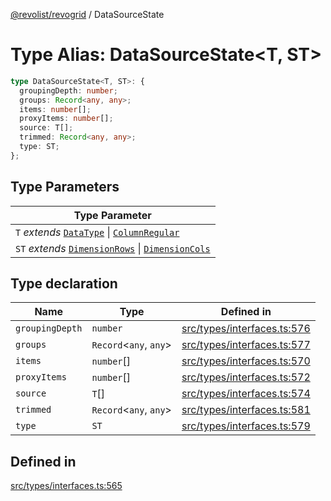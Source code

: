 [@revolist/revogrid](README.md) / DataSourceState

# Type Alias: DataSourceState\<T, ST\>

```ts
type DataSourceState<T, ST>: {
  groupingDepth: number;
  groups: Record<any, any>;
  items: number[];
  proxyItems: number[];
  source: T[];
  trimmed: Record<any, any>;
  type: ST;
};
```

## Type Parameters

| Type Parameter |
| ------ |
| `T` *extends* [`DataType`](TypeAlias.DataType.md) \| [`ColumnRegular`](Interface.ColumnRegular.md) |
| `ST` *extends* [`DimensionRows`](TypeAlias.DimensionRows.md) \| [`DimensionCols`](TypeAlias.DimensionCols.md) |

## Type declaration

| Name | Type | Defined in |
| ------ | ------ | ------ |
| `groupingDepth` | `number` | [src/types/interfaces.ts:576](https://github.com/revolist/revogrid/blob/6916c62aedeba77f36804fdc386f78e588e18412/src/types/interfaces.ts#L576) |
| `groups` | `Record`\<`any`, `any`\> | [src/types/interfaces.ts:577](https://github.com/revolist/revogrid/blob/6916c62aedeba77f36804fdc386f78e588e18412/src/types/interfaces.ts#L577) |
| `items` | `number`[] | [src/types/interfaces.ts:570](https://github.com/revolist/revogrid/blob/6916c62aedeba77f36804fdc386f78e588e18412/src/types/interfaces.ts#L570) |
| `proxyItems` | `number`[] | [src/types/interfaces.ts:572](https://github.com/revolist/revogrid/blob/6916c62aedeba77f36804fdc386f78e588e18412/src/types/interfaces.ts#L572) |
| `source` | `T`[] | [src/types/interfaces.ts:574](https://github.com/revolist/revogrid/blob/6916c62aedeba77f36804fdc386f78e588e18412/src/types/interfaces.ts#L574) |
| `trimmed` | `Record`\<`any`, `any`\> | [src/types/interfaces.ts:581](https://github.com/revolist/revogrid/blob/6916c62aedeba77f36804fdc386f78e588e18412/src/types/interfaces.ts#L581) |
| `type` | `ST` | [src/types/interfaces.ts:579](https://github.com/revolist/revogrid/blob/6916c62aedeba77f36804fdc386f78e588e18412/src/types/interfaces.ts#L579) |

## Defined in

[src/types/interfaces.ts:565](https://github.com/revolist/revogrid/blob/6916c62aedeba77f36804fdc386f78e588e18412/src/types/interfaces.ts#L565)
